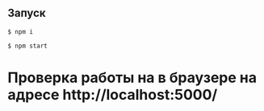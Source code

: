## Запуск

`$ npm i`

`$ npm start`




# Проверка работы на в браузере на адресе http://localhost:5000/
